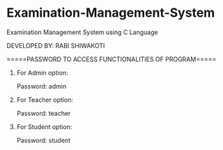 # Examination-Management-System
Examination Management System using C Language



DEVELOPED BY:
RABI SHIWAKOTI



=====PASSWORD TO ACCESS FUNCTIONALITIES OF PROGRAM=====

1. For Admin option:

   Password: admin

2. For Teacher option:

   Password: teacher

3. For Student option:

   Password: student
